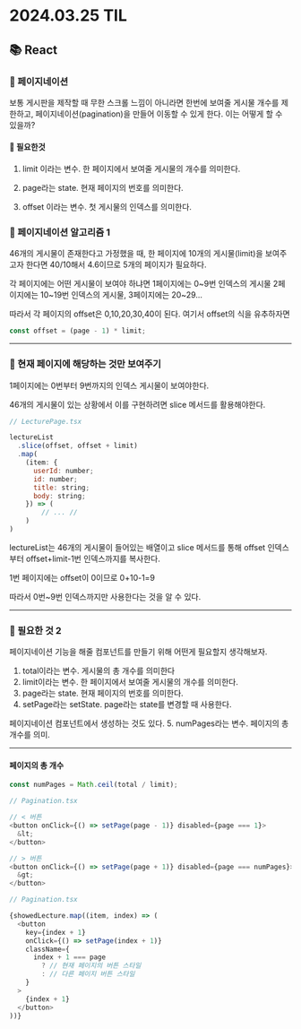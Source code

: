 # 2024.03.25 TIL

## 📚 React

### 🚨 페이지네이션

보통 게시판을 제작할 때 무한 스크롤 느낌이 아니라면 한번에 보여줄 게시물 개수를 제한하고, 페이지네이션(pagination)을 만들어 이동할 수 있게 한다. 이는 어떻게 할 수 있을까?

#### 📌 필요한것

1. limit 이라는 변수. 한 페이지에서 보여줄 게시물의 개수를 의미한다.

2. page라는 state. 현재 페이지의 번호를 의미한다.

3. offset 이라는 변수. 첫 게시물의 인덱스를 의미한다.

### 🚨 페이지네이션 알고리즘 1

46개의 게시물이 존재한다고 가정했을 때, 한 페이지에 10개의 게시물(limit)을 보여주고자 한다면 40/10해서 4.6이므로 5개의 페이지가 필요하다.

각 페이지에는 어떤 게시물이 보여야 하냐면
1페이지에는 0~9번 인덱스의 게시물
2페이지에는 10~19번 인덱스의 게시물, 3페이지에는 20~29...

따라서 각 페이지의 offset은 0,10,20,30,40이 된다. 여기서 offset의 식을 유추하자면

```js
const offset = (page - 1) * limit;
```

---

### 🚨 현재 페이지에 해당하는 것만 보여주기

1페이지에는 0번부터 9번까지의 인덱스 게시물이 보여야한다.

46개의 게시물이 있는 상황에서 이를 구현하려면 slice 메서드를 활용해야한다.

```js
// LecturePage.tsx

lectureList
  .slice(offset, offset + limit)
  .map(
    (item: {
      userId: number;
      id: number;
      title: string;
      body: string;
    }) => (
		// ... //
    )
)
```

lectureList는 46개의 게시물이 들어있는 배열이고 slice 메서드를 통해 offset 인덱스부터 offset+limit-1번 인덱스까지를 복사한다.

1번 페이지에는 offset이 0이므로 0+10-1=9

따라서 0번~9번 인덱스까지만 사용한다는 것을 알 수 있다.

---

### 🚨 필요한 것 2

페이지네이션 기능을 해줄 컴포넌트를 만들기 위해 어떤게 필요할지 생각해보자.

1. total이라는 변수. 게시물의 총 개수를 의미한다
2. limit이라는 변수. 한 페이지에서 보여줄 게시물의 개수를 의미한다.
3. page라는 state. 현재 페이지의 번호를 의미한다.
4. setPage라는 setState. page라는 state를 변경할 때 사용한다.

페이지네이션 컴포넌트에서 생성하는 것도 있다. 5. numPages라는 변수. 페이지의 총 개수를 의미.

---

#### 페이지의 총 개수

```js
const numPages = Math.ceil(total / limit);
```

```js
// Pagination.tsx

// < 버튼
<button onClick={() => setPage(page - 1)} disabled={page === 1}>
  &lt;
</button>

// > 버튼
<button onClick={() => setPage(page + 1)} disabled={page === numPages}>
  &gt;
</button>
```

```js
// Pagination.tsx

{showedLecture.map((item, index) => (
  <button
    key={index + 1}
    onClick={() => setPage(index + 1)}
    className={
      index + 1 === page
        ? // 현재 페이지의 버튼 스타일
        : // 다른 페이지 버튼 스타일
    }
  >
    {index + 1}
  </button>
))}
```
